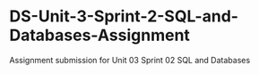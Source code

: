 # DS-Unit-3-Sprint-2-SQL-and-Databases-Assignment
Assignment submission for Unit 03 Sprint 02 SQL and Databases
